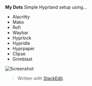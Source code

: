 **My Dots**
Simple Hyprland setup using...

 - Alacritty
 - Mako
 - Rofi
 - Waybar
 - Hyprlock
 - Hypridle
 - Hyprpaper
 - Clipse
 - Grimblast

![Screenshot](https://i.ibb.co/B2K3W8h9/screenshot.png)

> Written with [StackEdit](https://stackedit.io/).
